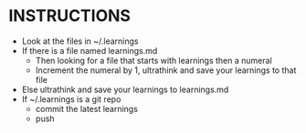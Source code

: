 # INSTRUCTIONS

- Look at the files in ~/.learnings
- If there is a file named learnings.md
  - Then looking for a file that starts with learnings then a numeral
  - Increment the numeral by 1, ultrathink and save your learnings to that file
- Else ultrathink and save your learnings to learnings.md
- If ~/.learnings is a git repo
  - commit the latest learnings
  - push
